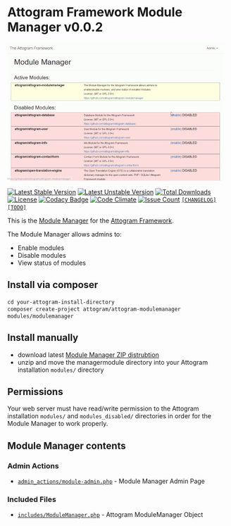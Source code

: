# Attogram Framework Module Manager v0.0.2

[![Module Manager Intro screenshot](https://raw.githubusercontent.com/attogram/attogram-docs/master/ModuleManager/modulemanager.intro.small.gif)](https://raw.githubusercontent.com/attogram/attogram-docs/master/ModuleManager/modulemanager.intro.full.gif)

[![Latest Stable Version](https://poser.pugx.org/attogram/attogram-modulemanager/v/stable)](https://packagist.org/packages/attogram/attogram-modulemanager)
[![Latest Unstable Version](https://poser.pugx.org/attogram/attogram-modulemanager/v/unstable)](https://packagist.org/packages/attogram/attogram-modulemanager)
[![Total Downloads](https://poser.pugx.org/attogram/attogram-modulemanager/downloads)](https://packagist.org/packages/attogram/attogram-modulemanager)
[![License](https://poser.pugx.org/attogram/attogram-modulemanager/license)](https://github.com/attogram/attogrammodulemanager/blob/master/LICENSE.md)
[![Codacy Badge](https://api.codacy.com/project/badge/Grade/91c50120add44e26bd22e605849e673b)](https://www.codacy.com/app/attogram-project/attogram-modulemanager?utm_source=github.com&amp;utm_medium=referral&amp;utm_content=attogram/attogram-modulemanager&amp;utm_campaign=Badge_Grade)
[![Code Climate](https://codeclimate.com/github/attogram/attogram-modulemanager/badges/gpa.svg)](https://codeclimate.com/github/attogram/attogram-modulemanager)
[![Issue Count](https://codeclimate.com/github/attogram/attogram-modulemanager/badges/issue_count.svg)](https://codeclimate.com/github/attogram/attogram-modulemanager)
[`[CHANGELOG]`](https://github.com/attogram/attogram-modulemanager/blob/master/CHANGELOG.md)
[`[TODO]`](https://github.com/attogram/attogram-modulemanager/blob/master/TODO.md)

This is the [Module Manager](https://github.com/attogram/attogram-modulemanager)
for the [Attogram Framework](https://github.com/attogram/attogram).

The Module Manager allows admins to:

* Enable modules
* Disable modules
* View status of modules

## Install via composer

```
cd your-attogram-install-directory
composer create-project attogram/attogram-modulemanager modules/modulemanager
```

## Install manually

* download latest
  [Module Manager ZIP distrubtion](https://github.com/attogram/attogram-modulemanager/archive/master.zip)
* unzip and move the managermodule directory into
  your Attogram installation  `modules/` directory

## Permissions

Your web server must have read/write permission to the
Attogram installation `modules/` and `modules_disabled/` directories
in order for the Module Manager to work properly.

## Module Manager contents

### Admin Actions

* [`admin_actions/module-admin.php`](https://github.com/attogram/attogram-modulemanager/blob/master/admin_actions/module-admin.php)
  \- Module Manager Admin Page

### Included Files

* [`includes/ModuleManager.php`](https://github.com/attogram/attogram-modulemanager/blob/master/includes/moduleManager.php)
  \- Attogram ModuleManager Object

